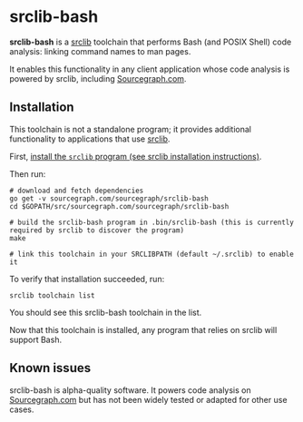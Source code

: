 # srclib-bash

**srclib-bash** is a [srclib](https://srclib.org)
toolchain that performs Bash (and POSIX Shell) code analysis: linking command names to man pages.

It enables this functionality in any client application whose code analysis is
powered by srclib, including [Sourcegraph.com](https://sourcegraph.com).

## Installation

This toolchain is not a standalone program; it provides additional functionality
to applications that use [srclib](https://srclib.org).

First,
[install the `srclib` program (see srclib installation instructions)](https://sourcegraph.com/sourcegraph/srclib).

Then run:

```
# download and fetch dependencies
go get -v sourcegraph.com/sourcegraph/srclib-bash
cd $GOPATH/src/sourcegraph.com/sourcegraph/srclib-bash

# build the srclib-bash program in .bin/srclib-bash (this is currently required by srclib to discover the program)
make

# link this toolchain in your SRCLIBPATH (default ~/.srclib) to enable it
```

To verify that installation succeeded, run:

```
srclib toolchain list
```

You should see this srclib-bash toolchain in the list.

Now that this toolchain is installed, any program that relies on srclib will support Bash.

## Known issues

srclib-bash is alpha-quality software. It powers code analysis on
[Sourcegraph.com](https://sourcegraph.com) but has not been widely tested or
adapted for other use cases.
